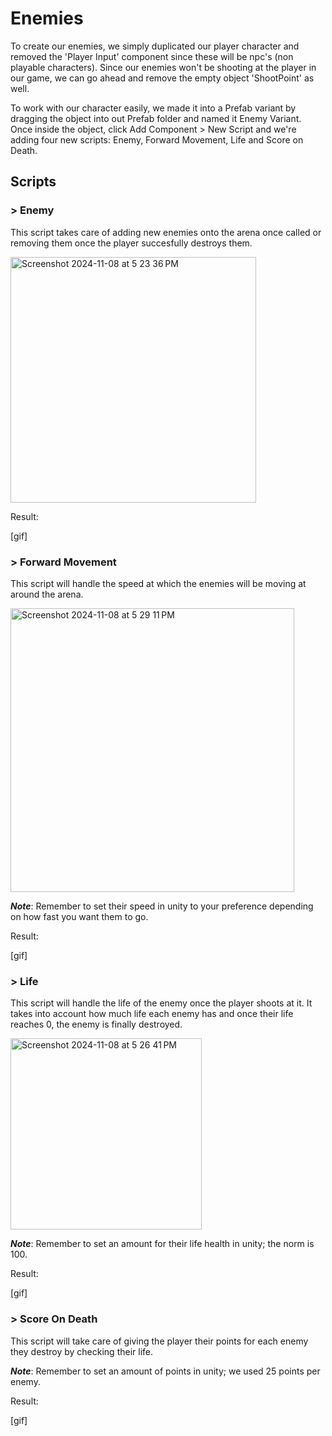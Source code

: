 # Enemies 

To create our enemies, we simply duplicated our player character and removed the 'Player Input' component since these will be npc's (non playable characters). Since our enemies won't be shooting at the player in our game, we can go ahead and remove the empty object 'ShootPoint' as well.

To work with our character easily, we made it into a Prefab variant by dragging the object into out Prefab folder and named it Enemy Variant. Once inside the object, click Add Component > New Script and we're adding four new scripts: Enemy, Forward Movement, Life and Score on Death.

## Scripts 

### > Enemy

This script takes care of adding new enemies onto the arena once called or removing them once the player succesfully destroys them.

<img width="393" alt="Screenshot 2024-11-08 at 5 23 36 PM" src="https://github.com/user-attachments/assets/509e22a9-c958-43bb-ae01-9571477541dc">


Result: 

[gif]


### > Forward Movement

This script will handle the speed at which the enemies will be moving at around the arena.

<img width="454" alt="Screenshot 2024-11-08 at 5 29 11 PM" src="https://github.com/user-attachments/assets/d4502d24-ad70-40b3-9235-16cd96c787c3">

___Note___: Remember to set their speed in unity to your preference depending on how fast you want them to go.


Result: 

[gif]


### > Life

This script will handle the life of the enemy once the player shoots at it. It takes into account how much life each enemy has and once their life reaches 0, the enemy is finally destroyed.

<img width="306" alt="Screenshot 2024-11-08 at 5 26 41 PM" src="https://github.com/user-attachments/assets/f59c2cda-f754-4632-bff3-a44a1e07b646">


___Note___: Remember to set an amount for their life health in unity; the norm is 100.


Result: 

[gif]

### > Score On Death

This script will take care of giving the player their points for each enemy they destroy by checking their life.

___Note___: Remember to set an amount of points in unity; we used 25 points per enemy.

Result: 

[gif]

